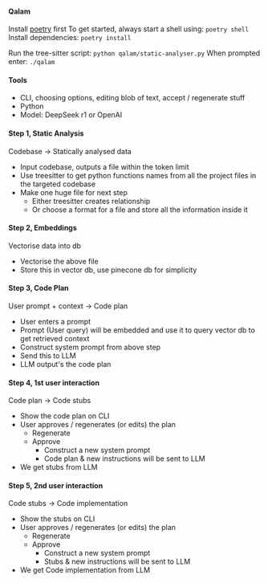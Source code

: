 #### Qalam

Install [poetry](https://python-poetry.org/docs/) first
To get started, always start a shell using: `poetry shell`
Install dependencies: `poetry install`

Run the tree-sitter script: `python qalam/static-analyser.py`
When prompted enter: `./qalam`

#### Tools
- CLI, choosing options, editing blob of text, accept / regenerate stuff
- Python
- Model: DeepSeek r1 or OpenAI

#### Step 1, Static Analysis
Codebase -> Statically analysed data

- Input codebase, outputs a file within the token limit
- Use treesitter to get python functions names from all the project files in  the targeted codebase
- Make one huge file for next step
	- Either treesitter creates relationship
	- Or choose a format for a file and store all the information inside it

#### Step 2, Embeddings
Vectorise data into db

- Vectorise the above file
- Store this in vector db, use pinecone db for simplicity

#### Step 3, Code Plan
User prompt + context -> Code plan

- User enters a prompt
- Prompt (User query) will be embedded and use it to query vector db to get retrieved context
- Construct system prompt from above step
- Send this to LLM
- LLM output's the code plan

#### Step 4, 1st user interaction
Code plan -> Code stubs

- Show the code plan on CLI
- User approves / regenerates (or edits) the plan
	- Regenerate
	- Approve
		- Construct a new system prompt
		- Code plan & new instructions will be sent to LLM
- We get stubs from LLM

#### Step 5, 2nd user interaction
Code stubs -> Code implementation

- Show the stubs on CLI
- User approves / regenerates (or edits) the plan
	- Regenerate
	- Approve
		- Construct a new system prompt
		- Stubs  & new instructions will be sent to LLM
- We get Code implementation from LLM

